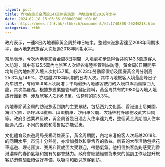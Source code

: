 ```yaml
---
layout: post
title: 內地春節黃金周逾143萬旅客訪港　內地旅客超2018年水平
date: 2024-02-18 15:05:36.000000000 +08:00
link: https://news.rthk.hk/rthk/ch/component/k2/1740808-20240218.htm
categories: rthk
---
```


政府表示，一連8日內地春節黃金周於昨日結束。整體來港旅客達至2018年同期水平，而內地來港旅客人次超過2018年同期水平。
 
當局表示，今次內地春節黃金周8日期間，入境處初步錄得合共約143.6萬旅客人次訪港，其中有125.5萬內地旅客人次經各海陸空管制站訪港，黃金周8日期間平均每日內地旅客入境人次約15.7萬，較2023年勞動節假期及國慶黃金周分別高25.3%及14.9%，亦超越2018年同期的日均人次。其中內地旅客入境最高峰日子為年初三，有約18.6萬人次訪港；平均最多內地旅客使用的入境口岸為高鐵西九龍，其次為羅湖。根據旅遊業監管局的登記資料，黃金周共有約1980個內地入境旅行團到港，涉及旅客人次約6.6萬，佔整體的約5.3%。

內地春節黃金周的訪港旅客到訪的主要景點，包括西九文化區、香港迪士尼樂園、海洋公園、昂坪360纜車、山頂纜車、沙田車公廟、大埔林村許願樹及黃大仙祠等。政府引述業界反映，黃金周首幾日酒店入住率達九成，整個黃金周期間入住率超過八成，不同的餐飲和零售點亦能受惠。

文化體育及旅遊局局長楊潤雄表示，黃金周期間，內地來港旅客人次超越2018年的同期水平，市況十分熱鬧，亦增加餐飲和零售界的收益。新春的大型活動包括花車巡遊、煙花匯演、賽馬和賀歲盃大受歡迎，帶動氣氛。他相信旅客能夠感受到香港濃厚的春節氣氛和獨有的都會魅力。政府會總結經驗為未來的協調工作及提升旅客訪港體驗繼續做好準備，以吸引和歡迎旅客到訪。
